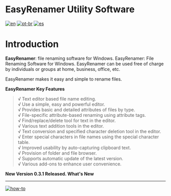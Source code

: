 # EasyRenamer Utility Software
[![en](https://img.shields.io/badge/lang-en-red.svg)](https://github.com/jonatasemidio/multilanguage-readme-pattern/blob/master/README.md)
[![pt-br](https://img.shields.io/badge/lang-pt--br-green.svg)](https://github.com/jonatasemidio/multilanguage-readme-pattern/blob/master/README.pt-br.md)
[![es](https://img.shields.io/badge/lang-es-yellow.svg)](https://github.com/jonatasemidio/multilanguage-readme-pattern/blob/master/README.es.md)

Introduction
============

**EasyRenamer**: file renaming software for Windows. EasyRenamer: File Renaming Software for Windows. EasyRenamer can be used free of charge by individuals or groups at home, business, office, etc.


EasyRenamer makes it easy and simple to rename files.

**EasyRenamer Key Features**

> √ Text editor based file name editing.   
> √ Use a simple, easy and powerful editor.   
> √ Provides basic and detailed attributes of files by type.   
> √ File-specific attribute-based renaming using attribute tags.   
> √ Find/replace/delete tool for text in the editor.   
> √ Various text addition tools in the editor.   
> √ Text conversion and specified character deletion tool in the editor.   
> √ Enter special characters in file names using the special character table.   
> √ Improved usability by auto-capturing clipboard text.   
> √ Provision of folder and file browser.   
> √ Supports automatic update of the latest version.   
> √ Various add-ons to enhance user convenience.   

**New Version 0.3.1 Released. What's New**

---
[![how-to](https://img.shields.io/badge/how--to-use-blue.svg)](https://github.com/jonatasemidio/multilanguage-readme-pattern/blob/master/STEPS.md)
